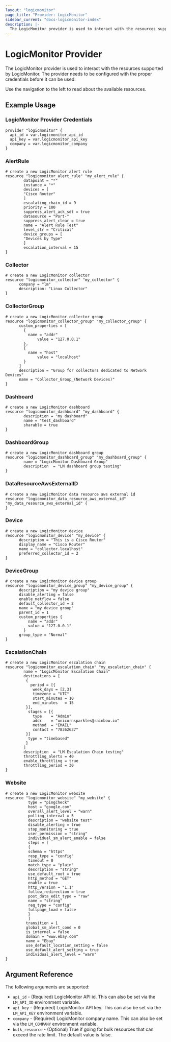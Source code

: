 ```yaml
---
layout: "logicmonitor"
page_title: "Provider: LogicMonitor"
sidebar_current: "docs-logicmonitor-index"
description: |-
  The LogicMonitor provider is used to interact with the resources supported by LogicMonitor. The provider needs to be configured with the proper credentials before it can be used.
---
```


# LogicMonitor Provider

The LogicMonitor provider is used to interact with the resources supported by LogicMonitor. The provider needs to be configured with the proper credentials before it can be used.

Use the navigation to the left to read about the available resources.


## Example Usage

### LogicMonitor Provider Credentials

```hcl
provider "logicmonitor" {
  api_id = var.logicmonitor_api_id
  api_key = var.logicmonitor_api_key
  company = var.logicmonitor_company
}
```

### AlertRule

```hcl
# create a new LogicMonitor alert rule
resource "logicmonitor_alert_rule" "my_alert_rule" {
        datapoint = "*"
        instance = "*"
        devices = [
        "Cisco Router"
        ]
        escalating_chain_id = 9
        priority = 100
        suppress_alert_ack_sdt = true
        datasource = "Port-"
        suppress_alert_clear = true
        name = "Alert Rule Test"
        level_str = "Critical"
        device_groups = [
        "Devices by Type"
        ]
        escalation_interval = 15
}
```

### Collector

```hcl
# create a new LogicMonitor collector
resource "logicmonitor_collector" "my_collector" {
      company = "lm"
      description: "Linux Collector"
}
```

### CollectorGroup

```hcl
# create a new LogicMonitor collector group
resource "logicmonitor_collector_group" "my_collector_group" {
      custom_properties = [
        {
          name = "addr"
              value = "127.0.0.1"
        },
        {
          name = "host"
              value = "localhost"
        }
      ]
      description = "Group for collectors dedicated to Network Devices"
      name = "Collector_Group_(Network Devices)"
}
```

### Dashboard

```hcl
# create a new LogicMonitor dashboard
resource "logicmonitor_dashboard" "my_dashboard" {
      	description = "my dashboard"
        name = "test_dashboard"
        sharable = true
}
```

### DashboardGroup

```hcl
# create a new LogicMonitor dashboard group
resource "logicmonitor_dashboard_group" "my_dashboard_group" {
        name = "LogicMonitor Dashboard Group"
        description  = "LM dashboard group testing"
}
```

### DataResourceAwsExternalID

```hcl
# create a new LogicMonitor data resource aws external id
resource "logicmonitor_data_resource_aws_external_id" "my_data_resource_aws_external_id" {
}
```

### Device

```hcl
# create a new LogicMonitor device
resource "logicmonitor_device" "my_device" {
      description = "This is a Cisco Router"
      display_name = "Cisco Router"
      name = "collector.localhost"
      preferred_collector_id = 2
}
```

### DeviceGroup

```hcl
# create a new LogicMonitor device group
resource "logicmonitor_device_group" "my_device_group" {
      description = "my device group"
      disable_alerting = false
      enable_netflow = false
      default_collector_id = 2
      name = "my device group"
      parent_id = 1
      custom_properties { 
          name = "addr"      
          value = "127.0.0.1" 
        }
      group_type = "Normal"
}
```

### EscalationChain

```hcl
# create a new LogicMonitor escalation chain
resource "logicmonitor_escalation_chain" "my_escalation_chain" {
        name = "LogicMonitor Escalation Chain"
        destinations = [
         {
           period = [{
            week_days = [2,3]
            timezone = "UTC"
            start_minutes = 10
            end_minutes   = 15
         }],
          stages = [{
            type    = "Admin"
            addr    = "unicornsparkles@rainbow.io"
            method  = "EMAIL"
            contact = "78362637"
         }]
          type = "timebased"
         }
        ]
        description  = "LM Escalation Chain testing"
        throttling_alerts = 40
        enable_throttling = true
        throttling_period = 30
}
```

### Website

```hcl
# create a new LogicMonitor website
resource "logicmonitor_website" "my_website" {
          type = "pingcheck"
          host = "google.com"
          overall_alert_level = "warn"
          polling_interval = 5
          description = "website test"
          disable_alerting = true
          stop_monitoring = true
          user_permission = "string"
          individual_sm_alert_enable = false
          steps = [
          {
          schema = "https"
          resp_type = "config"
          timeout = 0
          match_type = "plain"
          description = "string"
          use_default_root = true
          http_method = "GET"
          enable = true
          http_version = "1.1"
          follow_redirection = true
          post_data_edit_type = "raw"
          name = "string"
          req_type = "config"
          fullpage_load = false
          }
          ]
         transition = 1
         global_sm_alert_cond = 0
         is_internal = false
         domain = "www.ebay.com"
         name = "Ebay"
         use_default_location_setting = false
         use_default_alert_setting = true
         individual_alert_level = "warn"
}
```


## Argument Reference

The following arguments are supported:
* `api_id` - (Required) LogicMonitor API id. This can also be set via the `LM_API_ID` environment variable.
* `api_key` - (Required) LogicMonitor API key. This can also be set via the `LM_API_KEY` environment variable.
* `company` - (Required) LogicMonitor company name. This can also be set via the `LM_COMPANY` environment variable.
* `bulk_resource` - (Optional) True if going for bulk resources that can exceed the rate limit. The default value is false.